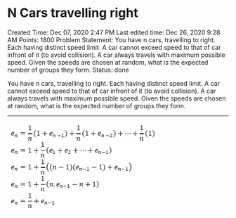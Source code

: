# N Cars travelling right

Created Time: Dec 07, 2020 2:47 PM
Last edited time: Dec 26, 2020 9:28 AM
Points: 1800
Problem Statement: You have n cars, travelling to right. Each having distinct speed limit. A car cannot exceed speed to that of car infront of it (to avoid collision). A car always travels with maximum possible speed. Given the speeds are chosen at random, what is the expected number of groups they form.
Status: done

You have n cars, travelling to right. Each having distinct speed limit. A car cannot exceed speed to that of car infront of it (to avoid collision). A car always travels with maximum possible speed. Given the speeds are chosen at random, what is the expected number of groups they form.

---

![N%20Cars%20travelling%20right%20316858093cbc43d3b72c25711190d42c/Untitled.png](problems/N%20Cars%20travelling%20right%20316858093cbc43d3b72c25711190d42c/Untitled.png)